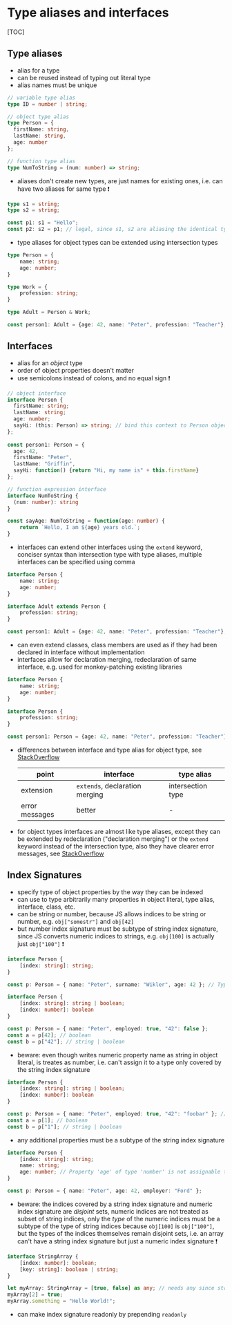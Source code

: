 # Type aliases and interfaces

[TOC]



## Type aliases

- alias for a type
- can be reused instead of typing out literal type
- alias names must be unique

```typescript
// variable type alias
type ID = number | string;

// object type alias
type Person = {
  firstName: string,
  lastName: string,
  age: number
};

// function type alias
type NumToString = (num: number) => string;
```

- aliases don't create new types, are just names for existing ones, i.e. can have two aliases for same type ❗️

```typescript
type s1 = string;
type s2 = string;

const p1: s1 = "Hello";
const p2: s2 = p1; // legal, since s1, s2 are aliasing the identical type string
```

- type aliases for object types can be extended using intersection types

```typescript
type Person = {
    name: string;
    age: number;
}

type Work = {
    profession: string;
}

type Adult = Person & Work;

const person1: Adult = {age: 42, name: "Peter", profession: "Teacher"};
```



## Interfaces

- alias for an _object_ type
- order of object properties doesn't matter
- use semicolons instead of colons, and no equal sign ❗️

```typescript
// object interface
interface Person {
  firstName: string;
  lastName: string;
  age: number;
  sayHi: (this: Person) => string; // bind this context to Person object
};
  
const person1: Person = {
  age: 42,
  firstName: "Peter",
  lastName: "Griffin",
  sayHi: function() {return "Hi, my name is" + this.firstName}
};

// function expression interface
interface NumToString {
  (num: number): string
}

const sayAge: NumToString = function(age: number) {
    return `Hello, I am ${age} years old.`;
}
```

- interfaces can extend other interfaces using the `extend` keyword, conciser syntax than intersection type with type aliases, multiple interfaces can be specified using comma

```typescript
interface Person {
    name: string;
    age: number;
}

interface Adult extends Person {
    profession: string;
}

const person1: Adult = {age: 42, name: "Peter", profession: "Teacher"};
```

- can even extend classes, class members are used as if they had been declared in interface without implementation
- interfaces allow for declaration merging, redeclaration of same interface, e.g. used for monkey-patching existing libraries

```typescript
interface Person {
    name: string;
    age: number;
}

interface Person {
    profession: string;
}

const person1: Person = {age: 42, name: "Peter", profession: "Teacher"};
```

- differences between interface and type alias for object type, see [StackOverflow](https://stackoverflow.com/questions/37233735/typescript-interfaces-vs-types/52682220#52682220)

    | point | interface | type alias |
    | ----- | --------- | ---------- |
    | extension | `extends`, declaration merging | intersection type |
    | error messages | better | - |

- for object types interfaces are almost like type aliases, except they can be extended by redeclaration ("declaration merging") or the `extend` keyword instead of the intersection type, also they have clearer error messages, see [StackOverflow](https://stackoverflow.com/questions/37233735/typescript-interfaces-vs-types/52682220#52682220)



## Index Signatures

- specify type of object properties by the way they can be indexed
- can use to type arbitrarily many properties in object literal, type alias, interface, class, etc.
- can be string or number, because JS allows indices to be string or number, e.g. `obj["somestr"]` and `obj[42]`
- but number index signature must be subtype of string index signature, since JS converts numeric indices to strings, e.g. `obj[100]` is actually just `obj["100"]` ❗️

```typescript
interface Person {
    [index: string]: string;
}

const p: Person = { name: "Peter", surname: "Wikler", age: 42 }; // Type 'number' is not assignable to type 'string'.(2322)
```

```typescript
interface Person {
    [index: string]: string | boolean;
    [index: number]: boolean
}

const p: Person = { name: "Peter", employed: true, "42": false };
const a = p[42]; // boolean
const b = p["42"]; // string | boolean
```

- beware: even though writes numeric property name as string in object literal, is treates as number, i.e. can't assign it to a type only covered by the string index signature

```typescript
interface Person {
    [index: string]: string | boolean;
    [index: number]: boolean
}

const p: Person = { name: "Peter", employed: true, "42": "foobar" }; // Property '"42"' is incompatible with index signature.
const a = p[1]; // boolean
const b = p["1"]; // string | boolean
```

- any additional properties must be a subtype of the string index signature

```typescript
interface Person {
    [index: string]: string;
    name: string;
    age: number; // Property 'age' of type 'number' is not assignable to string index type 'string'.(2411)
}

const p: Person = { name: "Peter", age: 42, employer: "Ford" };
```

- beware: the indices covered by a string index signature and numeric index signature are _disjoint_ sets, numeric indices are not treated as subset of string indices, only the _type_ of the numeric indices must be a subtype of the type of string indices because `obj[100]` is `obj["100"]`, but the types of the indices themselves remain disjoint sets, i.e. an array can't have a string index signature but just a numeric index signature ❗️

```typescript
interface StringArray {
    [index: number]: boolean;
    [key: string]: boolean | string;
}

let myArray: StringArray = [true, false] as any; // needs any since string[] is not treated as subtype of object
myArray[2] = true;
myArray.something = "Hello World!";
```

- can make index signature readonly by prepending `readonly`